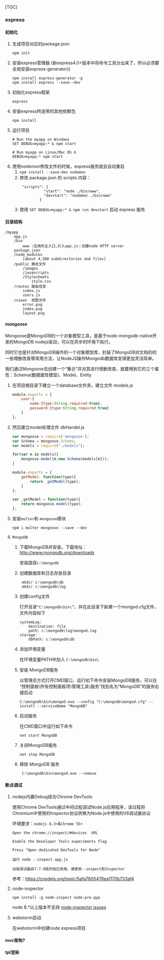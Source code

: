 [TOC]
### express

#### 初始化
1. 生成项目对应的package.json
    ```
    npm init
    ```
2. 安装express管理器 (新express4.0+版本中将命令工具分出来了，所以必须要全局安装express-generator))
    ```text
    npm install express-generator -g 
    npm install express --save--dev
    ```
3. 初始化express框架 
    ```text
    express
    ```
4. 安装express所连带的其他依赖包
    ```
   npm install
    ```
5. 运行项目
    ```
    # Run the myapp on Windows
   SET DEBUG=myapp:* & npm start
   
    # Run myapp on Linux/Mac OS X
   DEBUG=myapp:* npm start
    ```
6. 使用nodemon修改文件的时候，express服务就会自动重启
    1. `npm install --save-dev nodemon`
    2. 修改 package.json 的 scripts 内容：
       ```
        "scripts": {
                  "start": "node ./bin/www",
                  "devstart": "nodemon ./bin/www"
                }
       ```
    3. 使用 `SET DEBUG=myapp:* & npm run devstart` 启动 express 服务  

#### 目录结构

```
/myapp
    app.js
    /bin
        www :应用的主入口,引入app.js；创建node HTTP server
    package.json
    /node_modules
        [about 4,500 subdirectories and files]
    /public 静态文件
        /images
        /javascripts
        /stylesheets
            style.css
    /routes 路由信息
        index.js
        users.js
    /views  视图文件
        error.pug
        index.pug
        layout.pug

```

#### mongoose

  Mongoose是MongoDB的一个对象模型工具，是基于node-mongodb-native开发的MongoDB nodejs驱动，可以在异步的环境下执行。
    
  同时它也是针对MongoDB操作的一个对象模型库，封装了MongoDB对文档的的一些增删改查等常用方法，让NodeJS操作Mongodb数据库变得更加灵活简单。
    
  我们通过Mongoose去创建一个“集合”并对其进行增删改查，就要用到它的三个属性：Schema(数据属性模型)、Model、Entity
  
1. 在项目根目录下建立一个database文件夹，建立文件 models.js  
    ```javascript
    module.exports = { 
        user:{ 
            name:{type:String,required:true},
            password:{type:String,required:true}
        }
    };
    ```
2. 然后建立model处理文件 dbHandel.js
    ```javascript
    var mongoose = require('mongoose');
    var Schema = mongoose.Schema;
    var models = require("./models");
    
    for(var m in models){ 
        mongoose.model(m,new Schema(models[m]));
    }
    
    module.exports = { 
        getModel: function(type){ 
            return _getModel(type);
        }
    };
    
    var _getModel = function(type){ 
        return mongoose.model(type);
    };
    ```
3. 安装`multer`和 `mongoose`模块    
    ```text
    npm i multer mongoose --save --dev
    ```
4. `MongoDB`
   
   1. 下载MongoDB并安装，下载地址：http://www.mongodb.org/downloads
         
         安装路径`c:\mongodb`
    
   2. 创建数据库和日志存放目录
        
       ```text
        mkdir c:\mongodb\db
        mkdir c:\mongodb\log
         ```
   3. 创建config文件
   
        打开目录`“C:\mongodb\bin\”`，并在此目录下新建一个mongod.cfg文件，文件内容如下
           
        ```text
        systemLog:
            destination: file
            path: c:\mongodb\log\mongod.log
        storage:
            dbPath: c:\mongodb\db
         ```
           
   4. 添加环境变量
        
        在环境变量PATH中加入 `C:\mongodb\bin\` 
        
   5. 安装 MongoDB服务
        
        以管理员方式打开CMD窗口，运行如下命令安装MongoDB服务，可以在 “控制面板\所有控制面板项\管理工具\服务”找到名为“MongoDB”的服务右键启动
    
        ```text
        C:\mongodb\bin\mongod.exe --config "C:\mongodb\mongod.cfg" --install --serviceName "MongoDB"
        ```
   
   6. 启动服务 
        
        在CMD窗口中运行如下命令
    
        ```text
        net start MongoDB
        ```
   7. 关闭MongoDB服务
      
      ```text
      net stop MongoDB
      ```
      
   8. 移除 MongoDB 服务
      
      ```text
       C:\mongodb\bin\mongod.exe --remove 
       ```
      
#### 断点调试
1. nodejs内置Debug结合Chrome DevTools

   使用Chrome DevTools通过中间过程调试Node.js应用程序，该过程将Chromium中使用的Inspector协议转换为Node.js中使用的V8调试器协议
   
   环境要求：`nodejs 6.3+`&`Chrome 55+`
       
       Open the chrome://inspect/#devices  URL
       
       Enable the Developer Tools experiments flag
       
       Press "Open dedicated DevTools for Node" 
       
       运行 node --inspect app.js 
       
   `旧版调试器自7.7.0版开始已弃用。请使用--inspect和Inspector  `
     
   参考：https://cnodejs.org/topic/5a1a7605476ea1170b733af4
       
2. node-inspector
    
    `npm install -g node-inspect node-pre-gyp `
    
    node 8.*以上版本不支持 [node-inspector issues](https://github.com/node-inspector/node-inspector/issues/1010#issuecomment-306972510)
    
3. webstorm启动    

    在webstorm中创建node express项目
#### mvc架构?

#### tpl渲染  